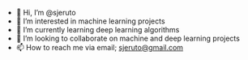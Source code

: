 - 👋 Hi, I’m @sjeruto
- 👀 I’m interested in machine learning projects
- 🌱 I’m currently learning deep learning algorithms
- 💞️ I’m looking to collaborate on machine and deep learning projects
- 📫 How to reach me via email; sjeruto@gmail.com

<!---
sjeruto/sjeruto is a ✨ special ✨ repository because its `README.md` (this file) appears on your GitHub profile.
You can click the Preview link to take a look at your changes.
--->
